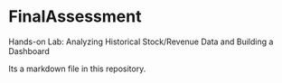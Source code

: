 # FinalAssessment
Hands-on Lab: Analyzing Historical Stock/Revenue Data and Building a Dashboard

Its a markdown file in this repository.
